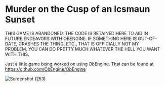 # Murder on the Cusp of an Icsmaun Sunset
THIS GAME IS ABANDONED. THE CODE IS RETAINED HERE TO AID IN FUTURE ENDEAVORS WITH OBENGINE. IF SOMETHING HERE IS OUT-OF-DATE, CRASHES THE THING, ETC., THAT IS OFFICIALLY NOT MY PROBLEM. YOU CAN DO PRETTY MUCH WHATEVER THE HELL YOU WANT WITH THIS.

Just a little game being worked on using ObEngine. That can be found at https://github.com/ObEngine/ObEngine

![Screenshot (253)](https://user-images.githubusercontent.com/92452568/137352160-d045a0b6-3914-4448-ba45-ebbd28c42ce3.png)
